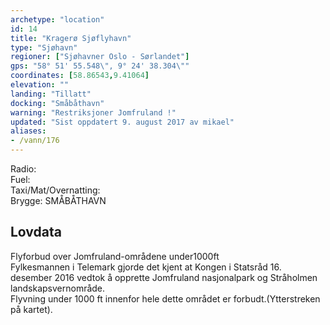 ```yaml
---
archetype: "location"
id: 14
title: "Kragerø Sjøflyhavn"
type: "Sjøhavn"
regioner: ["Sjøhavner Oslo - Sørlandet"]
gps: "58° 51' 55.548\", 9° 24' 38.304\""
coordinates: [58.86543,9.41064]
elevation: ""
landing: "Tillatt"
docking: "Småbåthavn"
warning: "Restriksjoner Jomfruland !"
updated: "Sist oppdatert 9. august 2017 av mikael"
aliases:
- /vann/176
---
```


Radio:\
Fuel:\
Taxi/Mat/Overnatting:\
Brygge: SMÅBÅTHAVN

## Lovdata

Flyforbud over Jomfruland-områdene under1000ft\
Fylkesmannen i Telemark gjorde det kjent at Kongen i Statsråd 16. desember 2016 vedtok å opprette Jomfruland nasjonalpark og Stråholmen landskapsvernområde.\
Flyvning under 1000 ft innenfor hele dette området er forbudt.(Ytterstreken på kartet).
